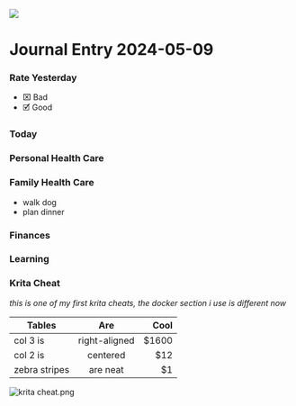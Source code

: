 ![](https://bing.com/th?id=OHR.HawaiianLei_EN-US6290126556_1920x1080.jpg)

# Journal Entry  2024-05-09

### Rate Yesterday
- ⌧ Bad
- 🗹 Good

### Today

### Personal Health Care

### Family Health Care
- walk dog
- plan dinner

### Finances

### Learning

### Krita Cheat

*this is one of my first krita cheats, the docker section i use is different now*

| Tables        | Are           | Cool  |
| ------------- |:-------------:| -----:|
| col 3 is      | right-aligned | $1600 |
| col 2 is      | centered      |   $12 |
| zebra stripes | are neat      |    $1 |

![krita cheat.png](../assets/krita_cheat_1715303609206_0.png)

